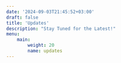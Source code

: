 ```yaml
---
date: '2024-09-03T21:45:52+03:00'
draft: false
title: 'Updates'
description: "Stay Tuned for the Latest!"
menu: 
    main:
        weight: 20
        name: updates
---
```



